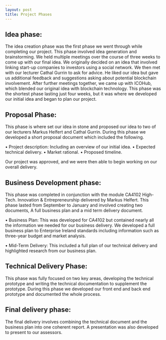 ```yaml
---
layout: post
title: Project Phases
---
```

Idea phase:
---------------

The idea creation phase was the first phase we went through while completing our project. This phase involved idea generation and brainstorming. We held multiple meetings over the course of three weeks to come up with our final idea. We originally decided on an idea that involved linking start-up companies to investors using a social network. We then met with our lecturer Cathal Gurrin to ask for advice. He liked our idea but gave us additional feedback and suggestions asking about potential blockchain involvement. After further meetings together, we came up with ICOHub, which blended our original idea with blockchain technology. This phase was the shortest phase lasting just four weeks, but it was where we developed our initial idea and began to plan our project.

Proposal Phase:
---------------

This phase is where set our idea in stone and proposed our idea to two of our lecturers Markus Helfert and Cathal Gurrin. During this phase we developed a short proposal document which included the following.

•	Project description: Including an overview of our initial idea.
•	Expected technical delivery.
•	Market rational.
•	Proposed timeline.

Our project was approved, and we were then able to begin working on our overall delivery.

Business Development phase:
---------------

This phase was completed in conjunction with the module CA4102 High-Tech. Innovation & Entrepreneurship delivered by Markus Helfert. This phase lasted from September to January and involved creating two documents, A full business plan and a mid term delivery document.

•	Business Plan: This was developed for CA4102 but contained nearly all the information we needed for our business delivery. We developed a full business plan to Enterprise Ireland standards including information such as three-year budget and market analysis.

•	Mid-Term Delivery: This included a full plan of our technical delivery and highlighted research from our business plan.


Technical Delivery Phase:
---------------

This phase was fully focused on two key areas, developing the technical prototype and writing the technical documentation to supplement the prototype. During this phase we developed our front end and back end prototype and documented the whole process.


Final delivery phase:
---------------

The final delivery involves combining the technical document and the business plan into one coherent report. A presentation was also developed to present to our assessors.
